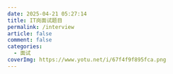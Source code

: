 ```yaml
---
date: 2025-04-21 05:27:14
title: IT岗面试题目
permalink: /interview
article: false
comment: false
categories:
  - 面试
coverImg: https://www.yotu.net/i/67f4f9f895fca.png
---
```



